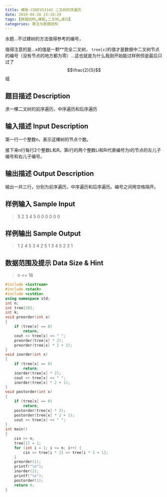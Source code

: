 ```yaml
---
title: 模板-CODEVS3143 二叉树的序遍历
date: 2019-04-28 23:10:29
tags: [数据结构,模板,二叉树,递归]
categories: 算法与数据结构
---
```


水题...不过建树的方法值得参考的编号，

值得注意的是...x的值是一颗**完全二叉树， `tree[x]`的值才是数据中二叉树节点的编号（没有节点的地方都为零）...这也就是为什么我刚开始能过样例但是最后只过了$$\frac{2}{5}$$组

<!-- more -->
## 题目描述 Description

求一棵二叉树的前序遍历，中序遍历和后序遍历

## 输入描述 Input Description

第一行一个整数n，表示这棵树的节点个数。

接下来n行每行2个整数L和R。第i行的两个整数Li和Ri代表编号为i的节点的左儿子编号和右儿子编号。

## 输出描述 Output Description

输出一共三行，分别为前序遍历，中序遍历和后序遍历。编号之间用空格隔开。

## 样例输入 Sample Input

>  5
> 2 3
> 4 5
> 0 0
> 0 0
> 0 0

## 样例输出 Sample Output

> 1 2 4 5 3
> 4 2 5 1 3
> 4 5 2 3 1

## 数据范围及提示 Data Size & Hint

> n <= 16

```CPP
#include <iostream>
#include <stack>
#include <cstdio>
using namespace std;
int n;
int tree[20];
int k;
void preorder(int x)
{
    if (tree[x] == 0)
        return;
    cout << tree[x] << " ";
    preorder(tree[x] * 2);
    preorder(tree[x] * 2 + 1);
}
void inorder(int x)
{
    if (tree[x] == 0)
        return;
    inorder(tree[x] * 2);
    cout << tree[x] << " ";
    inorder(tree[x] * 2 + 1);
}
void postorder(int x)
{
    if (tree[x] == 0)
        return;
    postorder(tree[x] * 2);
    postorder(tree[x] * 2 + 1);
    cout << tree[x] << " ";
}
int main()
{
    cin >> n;
    tree[1] = 1;
    for (int i = 1; i <= n; i++) {
        cin >> tree[i * 2] >> tree[i * 2 + 1];
    }
    preorder(1);
    printf("\n");
    inorder(1);
    printf("\n");
    postorder(1);
    return 0;
}

```

